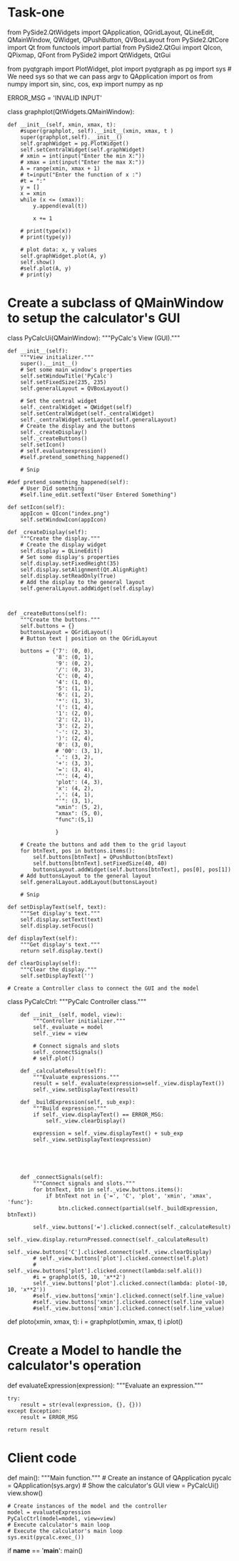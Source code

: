 # Task-one
from PySide2.QtWidgets import QApplication, QGridLayout, QLineEdit, QMainWindow, QWidget, QPushButton, QVBoxLayout
from PySide2.QtCore import Qt
from functools import partial
from PySide2.QtGui import QIcon, QPixmap, QFont
from PySide2 import QtWidgets, QtGui

from pyqtgraph import PlotWidget, plot
import pyqtgraph as pg
import sys  # We need sys so that we can pass argv to QApplication
import os
from numpy import sin, sinc, cos, exp
import numpy as np

ERROR_MSG = 'INVALID INPUT'























class graphplot(QtWidgets.QMainWindow):

    def __init__(self, xmin, xmax, t):
        #super(graphplot, self).__init__(xmin, xmax, t )
        super(graphplot,self).__init__()
        self.graphWidget = pg.PlotWidget()
        self.setCentralWidget(self.graphWidget)
        # xmin = int(input("Enter the min X:"))
        # xmax = int(input("Enter the max X:"))
        A = range(xmin, xmax + 1)
        # t=input("Enter the function of x :")
        #t = ":"
        y = []
        x = xmin
        while (x <= (xmax)):
            y.append(eval(t))

            x += 1

        # print(type(x))
        # print(type(y))

        # plot data: x, y values
        self.graphWidget.plot(A, y)
        self.show()
        #self.plot(A, y)
        # print(y)


# Create a subclass of QMainWindow to setup the calculator's GUI
class PyCalcUi(QMainWindow):
    """PyCalc's View (GUI)."""

    def __init__(self):
        """View initializer."""
        super().__init__()
        # Set some main window's properties
        self.setWindowTitle('PyCalc')
        self.setFixedSize(235, 235)
        self.generalLayout = QVBoxLayout()

        # Set the central widget
        self._centralWidget = QWidget(self)
        self.setCentralWidget(self._centralWidget)
        self._centralWidget.setLayout(self.generalLayout)
        # Create the display and the buttons
        self._createDisplay()
        self._createButtons()
        self.setIcon()
        # self.evaluateexpression()
        #self.pretend_something_happened()

        # Snip

    #def pretend_something_happened(self):
        # User Did something
        #self.line_edit.setText("User Entered Something")

    def setIcon(self):
        appIcon = QIcon("index.png")
        self.setWindowIcon(appIcon)

    def _createDisplay(self):
        """Create the display."""
        # Create the display widget
        self.display = QLineEdit()
        # Set some display's properties
        self.display.setFixedHeight(35)
        self.display.setAlignment(Qt.AlignRight)
        self.display.setReadOnly(True)
        # Add the display to the general layout
        self.generalLayout.addWidget(self.display)



    def _createButtons(self):
        """Create the buttons."""
        self.buttons = {}
        buttonsLayout = QGridLayout()
        # Button text | position on the QGridLayout

        buttons = {'7': (0, 0),
                   '8': (0, 1),
                   '9': (0, 2),
                   '/': (0, 3),
                   'C': (0, 4),
                   '4': (1, 0),
                   '5': (1, 1),
                   '6': (1, 2),
                   '*': (1, 3),
                   '(': (1, 4),
                   '1': (2, 0),
                   '2': (2, 1),
                   '3': (2, 2),
                   '-': (2, 3),
                   ')': (2, 4),
                   '0': (3, 0),
                   # '00': (3, 1),
                   '.': (3, 2),
                   '+': (3, 3),
                   '=': (3, 4),
                   '^': (4, 4),
                   'plot': (4, 3),
                   'x': (4, 2),
                   ',': (4, 1),
                   "'": (3, 1),
                   "xmin": (5, 2),
                   "xmax": (5, 0),
                   "func":(5,1)

                   }

        # Create the buttons and add them to the grid layout
        for btnText, pos in buttons.items():
            self.buttons[btnText] = QPushButton(btnText)
            self.buttons[btnText].setFixedSize(40, 40)
            buttonsLayout.addWidget(self.buttons[btnText], pos[0], pos[1])
        # Add buttonsLayout to the general layout
        self.generalLayout.addLayout(buttonsLayout)

        # Snip

    def setDisplayText(self, text):
        """Set display's text."""
        self.display.setText(text)
        self.display.setFocus()

    def displayText(self):
        """Get display's text."""
        return self.display.text()

    def clearDisplay(self):
        """Clear the display."""
        self.setDisplayText('')

    # Create a Controller class to connect the GUI and the model
class PyCalcCtrl:
        """PyCalc Controller class."""

        def __init__(self, model, view):
            """Controller initializer."""
            self._evaluate = model
            self._view = view

            # Connect signals and slots
            self._connectSignals()
            # self.plot()

        def _calculateResult(self):
            """Evaluate expressions."""
            result = self._evaluate(expression=self._view.displayText())
            self._view.setDisplayText(result)

        def _buildExpression(self, sub_exp):
            """Build expression."""
            if self._view.displayText() == ERROR_MSG:
                self._view.clearDisplay()

            expression = self._view.displayText() + sub_exp
            self._view.setDisplayText(expression)





        def _connectSignals(self):
            """Connect signals and slots."""
            for btnText, btn in self._view.buttons.items():
                if btnText not in {'=', 'C', 'plot', 'xmin', 'xmax', 'func'}:
                    btn.clicked.connect(partial(self._buildExpression, btnText))

            self._view.buttons['='].clicked.connect(self._calculateResult)
            self._view.display.returnPressed.connect(self._calculateResult)
            self._view.buttons['C'].clicked.connect(self._view.clearDisplay)
            # self._view.buttons['plot'].clicked.connect(self.plot)
            # self._view.buttons['plot'].clicked.connect(lambda:self.ali())
            #i = graphplot(5, 10, 'x**2')
            self._view.buttons['plot'].clicked.connect(lambda: ploto(-10, 10, 'x**2'))
            #self._view.buttons['xmin'].clicked.connect(self.line_value)
            #self._view.buttons['xmin'].clicked.connect(self.line_value)
            #self._view.buttons['xmin'].clicked.connect(self.line_value)

def ploto(xmin, xmax, t):
    i = graphplot(xmin, xmax, t)
    i.plot()




# Create a Model to handle the calculator's operation
def evaluateExpression(expression):
    """Evaluate an expression."""

    try:
        result = str(eval(expression, {}, {}))
    except Exception:
        result = ERROR_MSG

    return result


# Client code
def main():
    """Main function."""
    # Create an instance of QApplication
    pycalc = QApplication(sys.argv)
    # Show the calculator's GUI
    view = PyCalcUi()
    view.show()

    # Create instances of the model and the controller
    model = evaluateExpression
    PyCalcCtrl(model=model, view=view)
    # Execute calculator's main loop
    # Execute the calculator's main loop
    sys.exit(pycalc.exec_())


if __name__ == '__main__':
    main()
